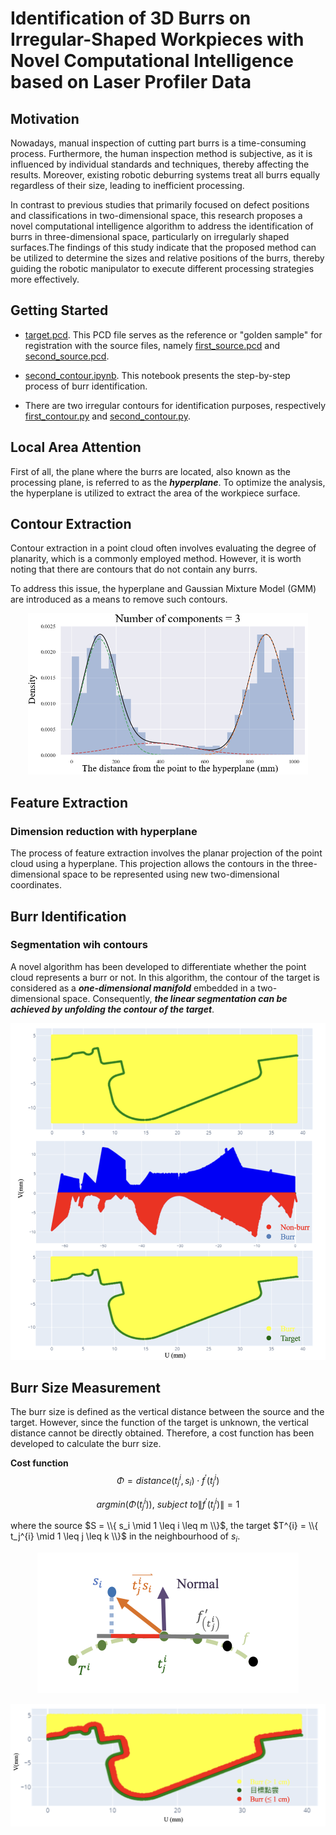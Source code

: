 # Identification of 3D Burrs on Irregular-Shaped Workpieces with Novel Computational Intelligence based on Laser Profiler Data 

## Motivation 

Nowadays, manual inspection of cutting part burrs is a time-consuming process. Furthermore, the human inspection method is subjective, as it is influenced by individual standards and techniques, thereby affecting the results. Moreover, existing robotic deburring systems treat all burrs equally regardless of their size, leading to inefficient processing. 

In contrast to previous studies that primarily focused on defect positions and classifications in two-dimensional space, this research proposes a novel computational intelligence algorithm to address the identification of burrs in three-dimensional space, particularly on irregularly shaped surfaces.The findings of this study indicate that the proposed method can be utilized to determine the sizes and relative positions of the burrs, thereby guiding the robotic manipulator to execute different processing strategies more effectively.


## Getting Started 
- [target.pcd](https://github.com/IanChen0718/burr-identification/blob/main/Workpieces/PCD/target.pcd). This PCD file serves as the reference or "golden sample" for registration with the source files, namely [first_source.pcd](https://github.com/IanChen0718/burr-identification/blob/main/Workpieces/PCD/first_source.pcd) and [second_source.pcd](https://github.com/IanChen0718/burr-identification/blob/main/Workpieces/PCD/second_source.pcd).

- [second_contour.ipynb](https://github.com/IanChen0718/burr-identification/blob/main/second_contour.ipynb). This notebook presents the step-by-step process of burr identification.

- There are two irregular contours for identification purposes, respectively [first_contour.py](https://github.com/IanChen0718/burr-identification/blob/main/first_contour.py) and [second_contour.py](https://github.com/IanChen0718/burr-identification/blob/main/second_contour.py).

## Local Area Attention

First of all, the plane where the burrs are located, also known as the processing plane, is referred to as the **_hyperplane_**. To optimize the analysis, the hyperplane is utilized to extract the area of the workpiece surface.

## Contour Extraction

Contour extraction in a point cloud often involves evaluating the degree of planarity, which is a commonly employed method. However, it is worth noting that there are contours that do not contain any burrs.

To address this issue, the hyperplane and Gaussian Mixture Model \(GMM\) are introduced as a means to remove such contours.

<p align="center">
  <img src="/images/gmm.png">
</p>

## Feature Extraction
### Dimension reduction with hyperplane
The process of feature extraction involves the planar projection of the point cloud using a hyperplane. This projection allows the contours in the three-dimensional space to be represented using new two-dimensional coordinates.

## Burr Identification 
### Segmentation wih contours

A novel algorithm has been developed to differentiate whether the point cloud represents a burr or not. In this algorithm, the contour of the target is considered as a **_one-dimensional manifold_** embedded in a two-dimensional space. Consequently, **_the linear segmentation can be achieved by unfolding the contour of the target_**.

<p align="center">
  <img width="583.2" src="/images/segmentation.png">
</p>

## Burr Size Measurement

The burr size is defined as the vertical distance between the source and the target. However, since the function of the target is unknown, the vertical distance cannot be directly obtained. Therefore, a cost function has been developed to calculate the burr size. 

**Cost function**
$$\Phi = distance \left( t_j^{i}, s_{i} \right) \cdot f^{'} \left( t_j^{i} \right)$$

$$ argmin \left( \Phi \left( t_j^{i} \right) \right), ~ subject ~ to \left \| f^{'}\left( t_j^{i}\right) \right \| = 1 $$

where the source $S = \\{ s_i \mid 1 \leq i \leq m \\}$, the target $T^{i} = \\{ t_j^{i} \mid 1 \leq j \leq k \\}$ in the neighbourhood of $s_i$.

<p align="center">
  <img width="418" height="225" src="/images/cost_function.png">
</p>

<p align="center">
  <img width="583.2" src="/images/result.png">
</p>


















